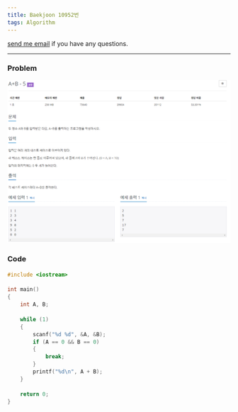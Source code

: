 ```yaml
---
title: Baekjoon 10952번
tags: Algorithm
---
```


[send me email](mailto:jewel7492@gmail.com) if you have any questions.

<!--more-->

---
### Problem  
   
![그림1](/assets/Baekjoon/10952/1.PNG)  

### Code  
```cpp
#include <iostream>

int main()
{
    int A, B;

    while (1)
    {
        scanf("%d %d", &A, &B);
        if (A == 0 && B == 0)
        {
            break;
        }
        printf("%d\n", A + B);
    }

    return 0;
}
```